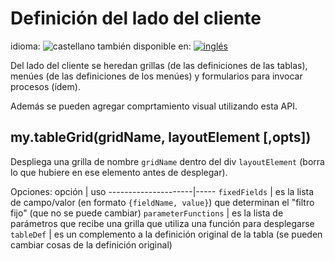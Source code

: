 <!--multilang v0 es:definicion-tablas.md en:table-definitions.md -->

<!--lang:es-->

# Definición del lado del cliente

<!--lang:en--]

# Tables definition

[!--lang:*-->

<!--multilang buttons-->

idioma: ![castellano](https://raw.githubusercontent.com/codenautas/multilang/master/img/lang-es.png)
también disponible en:
[![inglés](https://raw.githubusercontent.com/codenautas/multilang/master/img/lang-en.png)](client-side-definitions.md)


<!--lang:es-->

Del lado del cliente se heredan grillas (de las definiciones de las tablas), 
menúes (de las definiciones de los menúes) y formularios para invocar procesos (ídem).

Además se pueden agregar comprtamiento visual utilizando esta API.

<!--lang:en--]

See spanish...

[!--lang:*-->

## my.tableGrid(gridName, layoutElement [,opts])

<!--lang:es-->

Despliega una grilla de nombre `gridName` dentro del div `layoutElement` (borra lo que hubiere en ese elemento antes de desplegar).

Opciones:
opción               | uso
---------------------|-----
`fixedFields`        | es la lista de campo/valor (en formato `{fieldName, value}`) que determinan el "filtro fijo" (que no se puede cambiar)
`parameterFunctions` | es la lista de parámetros que recibe una grilla que utiliza una función para desplegarse
`tableDef`           | es un complemento a la definición original de la tabla (se pueden cambiar cosas de la definición original)